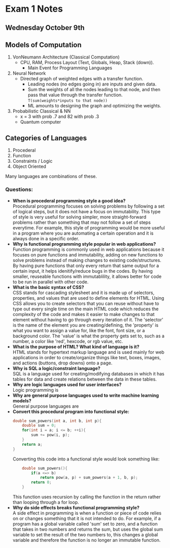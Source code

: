 # Exam 1 Notes
## Wednesday October 9th

## Models of Computation

1. VonNeumann Architecture (Classical Computation)
    - CPU, RAM, Process Layout (Text, Globals, Heap, Stack (down)).
        - Main Event for Programming Languages
2. Neural Network
    - Directed graph of weighted edges with a transfer function.
        - Leading nodes (no edges going in) are inputs and given data.
        - Sum the weights of all the nodes leading to that node, and then pass that value through the transfer function.
        ```T(sum(weights*inputs to that node))```
        - ML amounts to designing the graph and optimizing the weights.
3. Probabilistic Classical & NN
    - x = 3 with prob .7 and 82 with prob .3
    - Quantum computer

## Categories of Languages
1. Procederal
2. Function
3. Constraints / Logic
4. Object Oriented

Many languages are combinations of these.

### Questions:

- **When is procederal programming style a good idea?**\
Procedural programming focuses on solving problems by following a set of logical steps, but it does not have a focus on immutability. This type of style is very useful for solving simpler, more straight-forward problems rather than something that may not follow a set of steps everytime. For example, this style of programming would be more useful in a program where you are automating a certain operation and it is always done in a specific order.
- **Why is functional programming style popular in web applications?**\
Function programming is commonly used in web applications because it focuses on pure functions and immutability, adding on new functions to solve problems instead of making changes to existing code/structures. By having pure functions that only every return that same output for a certain input, it helps idenitify/reduce bugs in the codes. By having smaller, reuseable functions with immutablility, it allows better for code to be run in parallel with other code.
- **What is the basic syntax of CSS?**\
CSS stands for cascading stylesheet and it is made up of selectors, properties, and values that are used to define elements for HTML. Using CSS allows you to create selectors that you can reuse without have to type out every single time on the main HTML code which reduces the complexity of the code and makes it easier to make changes to that element without having to go through every iteration of it. The 'selector' is the name of the element you are creating/defining, the 'property' is what you want to assign a value for, like the font, font size, or a background color. The 'value' is what the property gets set to, such as a number, a color like 'red', hexcode, or rgb value, etc.  
- **What is the purpose of HTML? What kind of language is it?**\
HTML stands for hypertext markup language and is used mainly for web applications in order to create/organize things like text, boxes, images, and actions (buttons, drop downs) onto a page. 
- **Why is SQL a logic/constraint language?**\
SQL is a language used for creating/modifying databases in which it has tables for data and create relations between the data in these tables.
- **Why are logic languages used for user interfaces?**\
Logic programming is 
- **Why are general purpose languages used to write machine learning models?**\
General purpose languages are
- **Convert this procedural program into functional style:**
    ```C
    double sum_powers(int a, int b, int p){
        double sum = 0;
        for(int i = a; i <= b; ++i){
            sum += pow(i, p);
        }
        return a;
    }
    ```
    Converting this code into a functional style would look something like:
    ```C
        double sum_powers(){
            if(a <=> b)
                return pow(a, p) + sum_powers(a + 1, b, p);
            return 0;
        }
    ```
    This function uses recursion by calling the function in the return rather than looping through a for loop.
- **Why do side effects breaks functional programming style?**\
A side effect in programming is when a function or piece of code relies on or changes something that it is not intended to do. For example, if a program has a global variable called 'sum' set to zero, and a function that takes in two numbers and returns the sum, but uses the global sum variable to set the result of the two numbers to, this changes a global variable and therefore the function is no longer an immutable function.